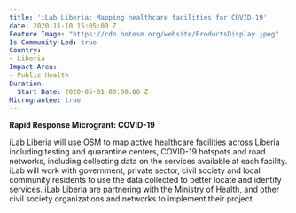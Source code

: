 ```yaml
---
title: 'iLab Liberia: Mapping healthcare facilities for COVID-19'
date: 2020-11-10 15:05:00 Z
Feature Image: "https://cdn.hotosm.org/website/ProductsDisplay.jpeg"
Is Community-Led: true
Country:
- Liberia
Impact Area:
- Public Health
Duration:
  Start Date: 2020-05-01 00:00:00 Z
Micrograntee: true
---
```


**Rapid Response Microgrant: COVID-19**

iLab Liberia will use OSM to map active healthcare facilities across Liberia including testing and quarantine centers, COVID-19 hotspots and road networks, including collecting data on the services available at each facility. iLab will work with government, private sector, civil society and local community residents to use the data collected to better locate and identify services. iLab Liberia are partnering with the Ministry of Health, and other civil society organizations and networks to implement their project.